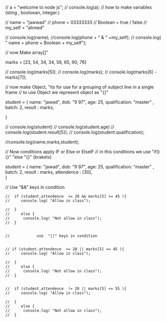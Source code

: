 // a = "welcome to node js";
// console.log(a);
//                  how to make variables (sting , booloean, integer.)

// name = "jawwad"
// phone = 03333333
// Boolean = true / false
// my_self = "ahmed"

// console.log(name);
//console.log(phone +  " & " +my_self);
// console.log( " name +  phone + Boolean + my_self");


//                        now Make array[]"


marks = [23, 54, 34, 34, 56, 65, 90, 76]

// console.log(marks[5]);
// console.log(marks);
// console.log(marks[6] - marks[7]);



//             now make Object, "its for use  for a grouping of subject line in a single frame
 //                   to use Object we represent object as "{}"


 student = {
    name: "jawad",
    dob: "9 97",
    age: 25,
    qualification: "master" ,
    batch: 2,
     result : marks,

}

// console.log(student)
// console.log(student.age)
// console.log(student.result[5]);
// console.log(student.qualification); 

//console.log(name,marks,student); 

//                              Now conditions apply IF or Else or ElseIF
//                           in this conditions we use  "if(){}"  "else "{}" (brakets)

student = {
    name: "jawad",
    dob: "9 97",
    age: 25,
    qualification: "master" ,
    batch: 2,
     result : marks,
     attendence : [30],  
}

//                     Use "&&" keys  in condition


    //  if (student.attendence  <= 20 && marks[5] >= 45 ){
    //     console.log( "Allow in class");

    //  }
    //     else {
    //      console.log( "Not allow in class");
    //  }
      

    //            use  "||" keys in condition


    // if (student.attendence  <= 20 || marks[5] >= 45 ){
    //     console.log( "Allow in class");

    //  }
    //     else {
    //      console.log( "Not allow in class");
    //  }

    
    //  if (student.attendence  != 20 || marks[5] <= 55 ){
    //     console.log( "Allow in class");

    //  }
    //     else {
    //      console.log( "Not allow in class");
    //  }


    
